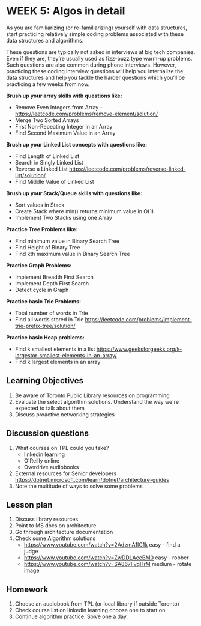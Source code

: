 # WEEK 5: Algos in detail

As you are familiarizing (or re-familiarizing) yourself with data structures, start practicing relatively simple coding problems associated with these data structures and algorithms.

These questions are typically not asked in interviews at big tech companies. Even if they are, they’re usually used as fizz-buzz type warm-up problems. Such questions are also common during phone interviews. However, practicing these coding interview questions will help you internalize the data structures and help you tackle the harder questions which you’ll be practicing a few weeks from now.

**Brush up your array skills with questions like:**

* Remove Even Integers from Array - <https://leetcode.com/problems/remove-element/solution/>
* Merge Two Sorted Arrays
* First Non-Repeating Integer in an Array
* Find Second Maximum Value in an Array

**Brush up your Linked List concepts with questions like:**

* Find Length of Linked List
* Search in Singly Linked List
* Reverse a Linked List <https://leetcode.com/problems/reverse-linked-list/solution/>
* Find Middle Value of Linked List

**Brush up your Stack/Queue skills with questions like:**

* Sort values in Stack
* Create Stack where min() returns minimum value in O(1)
* Implement Two Stacks using one Array

**Practice Tree Problems like:**

* Find minimum value in Binary Search Tree
* Find Height of Binary Tree
* Find kth maximum value in Binary Search Tree

**Practice Graph Problems:**

* Implement Breadth First Search
* Implement Depth First Search
* Detect cycle in Graph

**Practice basic Trie Problems:**

* Total number of words in Trie
* Find all words stored in Trie <https://leetcode.com/problems/implement-trie-prefix-tree/solution/>

**Practice basic Heap problems:**

* Find k smallest elements in a list <https://www.geeksforgeeks.org/k-largestor-smallest-elements-in-an-array/>
* Find k largest elements in an array

## Learning Objectives

1. Be aware of Toronto Public Library resources on programming
1. Evaluate the select algorithm solutions. Understand the way we're expected to talk about them
1. Discuss proactive networking strategies

## Discussion questions

1. What courses on TPL could you take?
    * linkedin learning
    * O'Reilly online
    * Overdrive audiobooks
1. External resources for Senior developers <https://dotnet.microsoft.com/learn/dotnet/architecture-guides>
1. Note the multitude of ways to solve some problems

## Lesson plan

1. Discuss library resources
1. Point to MS docs on architecture
1. Go through architecture documentation
1. Check some Algorithm solutions
    * <https://www.youtube.com/watch?v=2AdzmA1IC1k> easy - find a judge
    * <https://www.youtube.com/watch?v=ZwDDLAeeBM0> easy - robber
    * <https://www.youtube.com/watch?v=SA867FvqHrM> medium - rotate image

## Homework

1. Choose an audiobook from TPL (or local library if outside Toronto) 
1. Check course list on linkedin learning choose one to start on
1. Continue algorithm practice. Solve one a day.
